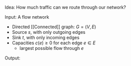 Idea: How much traffic can we route through our network?

Input: A flow network
- Directed [[Connected]] graph: $G=(V,E)$
- Source $s$, with only outgoing edges
- Sink $t$, with only incoming edges
- Capacities $c(e)≥0$ for each edge $e\in E$
	- largest possible flow through $e$

Output:

